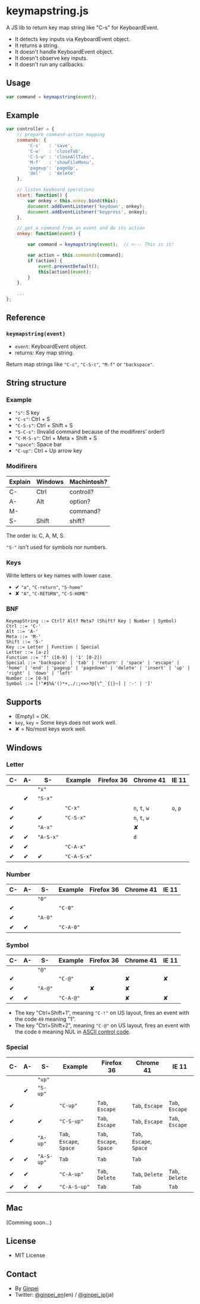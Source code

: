 # keymapstring.js

A JS lib to return key map string like "C-s" for KeyboardEvent.

* It detects key inputs via KeyboardEvent object.
* It returns a string.
* It doesn't handle KeyboardEvent object.
* It doesn't observe key inputs.
* It doesn't run any callbacks.

## Usage

```js
var command = keymapstring(event);
```

## Example

```js
var controller = {
    // prepare command-action mapping
    commands: {
        'C-s'   : 'save',
        'C-w'   : 'closeTab',
        'C-S-w' : 'closeAllTabs',
        'M-f'   : 'showFileMenu',
        'pageup': 'pageUp',
        'del'   : 'delete'
    },

    // listen keyboard operations
    start: function() {
        var onkey = this.onkey.bind(this);
        document.addEventListener('keydown', onkey);
        document.addEventListener('keypress', onkey);
    },

    // get a command from an event and do its action
    onkey: function(event) {

        var command = keymapstring(event);  // <--- This is it!

        var action = this.commands[command];
        if (action) {
            event.preventDefault();
            this[action](event);
        }
    },

    ...
};
```

## Reference

### `keymapstring(event)`

* `event`: KeyboardEvent object.
* returns: Key map string.

Return map strings like `"C-c"`, `"C-S-c"`, `"M-f"` or `"backspace"`.

## String structure

### Example

* `"s"`: S key
* `"C-s"`: Ctrl + S
* `"C-S-s"`: Ctrl + Shift + S
* `"S-C-s"`: (Invalid command because of the modifirers' order!)
* `"C-M-S-s"`: Ctrl + Meta + Shift + S
* `"space"`: Space bar
* `"C-up"`: Ctrl + Up arrow key

### Modifirers

Explain|Windows|Machintosh?
-------|-------|----------
C-     |Ctrl   |controll?
A-     |Alt    |option?
M-     |       |command?
S-     |Shift  |shift?

The order is: C, A, M, S.

`"S-"` isn't used for symbols nor numbers.

### Keys

Write letters or key names with lower case.

* ✔ `"a"`, `"C-return"`, `"S-home"`
* ✘ `"A"`, `"C-RETURN"`, `"C-S-HOME"`

### BNF

```bnf
KeymapString ::= Ctrl? Alt? Meta? (Shift? Key | Number | Symbol)
Ctrl ::= 'C-'
Alt ::= 'A-'
Meta ::= 'M-'
Shift ::= 'S-'
Key ::= Letter | Function | Special
Letter ::= [a-z]
Function ::= 'f' ([0-9] | '1' [0-2])
Special ::= 'backspace' | 'tab' | 'return' | 'space' | 'escape' | 'home' | 'end' | 'pageup' | 'pagedown' | 'delete' | 'insert' | 'up' | 'right' | 'down' | 'left'
Number ::= [0-9]
Symbol ::= [!"#$%&'()*+,./:;<=>?@[\^_`{|}~] | '-' | ']'
```

## Supports

* (Empty) = OK.
* `key`, `key` = Some keys does not work well.
* ✘ = No/most keys work well.

## Windows

### Letter

C- |A- |S- |Example     |Firefox 36|Chrome 41    |IE 11
---|---|---|------------|----------|-------------|-----
   |   |   |`"x"`       |          |             |
   |   |✔ |`"S-x"`     |          |             |
✔ |   |   |`"C-x"`     |          |`n`, `t`, `w`|`o`, `p`
✔ |   |✔ |`"C-S-x"`   |          |`n`, `t`, `w`|
   |✔ |   |`"A-x"`     |          |             |✘
   |✔ |✔ |`"A-S-x"`   |          |             |`d`
✔ |✔ |   |`"C-A-x"`   |          |             |
✔ |✔ |✔ |`"C-A-S-x"` |          |             |

### Number

C- |A- |S- |Example     |Firefox 36|Chrome 41    |IE 11
---|---|---|------------|----------|-------------|-----
   |   |   |`"0"`       |          |             |
✔ |   |   |`"C-0"`     |          |             |
   |✔ |   |`"A-0"`     |          |             |
✔ |✔ |   |`"C-A-0"`   |          |             |

### Symbol

C- |A- |S- |Example     |Firefox 36|Chrome 41    |IE 11
---|---|---|------------|----------|-------------|-----
   |   |   |`"@"`       |          |             |
✔ |   |   |`"C-@"`     |          |✘           |✘
   |✔ |   |`"A-@"`     |          |✘           |✘
✔ |✔ |   |`"C-A-@"`   |          |✘           |✘

* The key "Ctrl+Shift+1", meaning `"C-!"` on US layout, fires an event with the code `49` meaning "1".
* The key "Ctrl+Shift+2", meaning `"C-@"` on US layout, fires an event with the code `0` meaning NUL in [ASCII control code](http://en.wikipedia.org/wiki/ASCII#ASCII_control_code_chart).

### Special

C- |A- |S- |Example     |Firefox 36              |Chrome 41               |IE 11
---|---|---|------------|------------------------|------------------------|-----
   |   |   |`"up"`      |                        |                        |
   |   |✔ |`"S-up"`    |                        |                        |
✔ |   |   |`"C-up"`    |`Tab`, `Escape`         |`Tab`, `Escape`         |`Tab`, `Escape`
✔ |   |✔ |`"C-S-up"`  |`Tab`, `Escape`         |`Tab`, `Escape`         |`Tab`, `Escape`
   |✔ |   |`"A-up"`    |`Tab`, `Escape`, `Space`|`Tab`, `Escape`, `Space`|`Tab`, `Escape`, `Space`
   |✔ |✔ |`"A-S-up"`  |`Tab`                   |`Tab`                   |`Tab`
✔ |✔ |   |`"C-A-up"`  |`Tab`, `Delete`         |`Tab`, `Delete`         |`Tab`, `Delete`
✔ |✔ |✔ |`"C-A-S-up"`|`Tab`                   |`Tab`                   |`Tab`

## Mac

(Comming soon...)

## License

* MIT License

## Contact

* By [Ginpei](https://github.com/ginpei/ginpei)
* Twitter: [@ginpei\_en](https://twitter.com/ginpei_en)(en) / [@ginpei\_jp](https://twitter.com/ginpei_jp)(ja)
